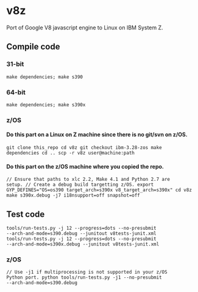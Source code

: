 v8z
=====

Port of Google V8 javascript engine to Linux on IBM System Z.

## Compile code
### 31-bit
<code>make dependencies; make s390</code>
### 64-bit
<code>make dependencies; make s390x</code>

### z/OS
#### Do this part on a Linux on Z machine since there is no git/svn on z/OS.
<code>git clone this_repo
cd v8z
git checkout ibm-3.28-zos
make dependencies
cd ..
scp -r v8z user@machine:path
</code>
#### Do this part on the z/OS machine where you copied the repo.
<code>// Ensure that paths to xlc 2.2, Make 4.1 and Python 2.7 are setup.
// Create a debug build targetting z/OS.
export GYP_DEFINES="OS=os390 target_arch=s390x v8_target_arch=s390x"
cd v8z
make s390x.debug -j7 i18nsupport=off snapshot=off
</code>

## Test code
<code>tools/run-tests.py -j 12 --progress=dots --no-presubmit --arch-and-mode=s390.debug --junitout v8tests-junit.xml
tools/run-tests.py -j 12 --progress=dots --no-presubmit --arch-and-mode=s390x.debug --junitout v8tests-junit.xml
</code>

### z/OS
<code>// Use -j1 if multiprocessing is not supported in your z/OS Python port.
python tools/run-tests.py -j1 --no-presubmit --arch-and-mode=s390.debug
</code>

